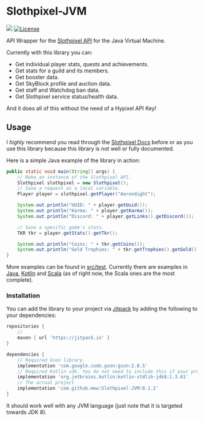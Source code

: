 # Slothpixel-JVM
[![](https://jitpack.io/v/mew/slothpixel-jvm.svg)](https://jitpack.io/#mew/slothpixel-jvm)
[![License](https://img.shields.io/badge/License-BSD%203--Clause-blue.svg)](https://opensource.org/licenses/BSD-3-Clause)  

API Wrapper for the [Slothpixel API](https://docs.slothpixel.me) for the Java Virtual Machine.

Currently with this library you can:
 * Get individual player stats, quests and achievements.
 * Get stats for a guild and its members.
 * Get booster data.
 * Get SkyBlock profile and auction data.
 * Get staff and Watchdog ban data.
 * Get Slothpixel service status/health data.  

And it does all of this without the need of a Hypixel API Key!
## Usage
I *highly* recommend you read through the [Slothpixel Docs](https://docs.slothpixel.me/) before or as you use this library because this library is not well or fully documented.  

Here is a simple Java example of the library in action:
```java
public static void main(String[] args) {
    // Make an instance of the Slothpixel API.
    Slothpixel slothpixel = new Slothpixel();
    // Save a request as a local variable.
    Player player = slothpixel.getPlayer("Aerondight");

    System.out.println("UUID: " + player.getUuid());
    System.out.println("Karma: " + player.getKarma());
    System.out.println("Discord: " + player.getLinks().getDiscord());

    // Save a specific game's stats.
    TKR tkr = player.getStats().getTkr();

    System.out.println("Coins: " + tkr.getCoins());
    System.out.println("Gold Trophies: " + tkr.getTrophies().getGold());
}
```
More examples can be found in [src/test](https://github.com/mew/Slothpixel-JVM/tree/master/src/test). 
Currently there are examples in [Java](https://github.com/mew/Slothpixel-JVM/tree/master/src/test/java/zone/nora/slothpixel/example/java), 
[Kotlin](https://github.com/mew/Slothpixel-JVM/tree/master/src/test/kotlin/zone/nora/slothpixel/example/kotlin) and 
[Scala](https://github.com/mew/Slothpixel-JVM/tree/master/src/test/scala/zone/nora/slothpixel/example/scala)
(as of right now, the Scala ones are the most complete).

### Installation
You can add the library to your project via [Jitpack](https://jitpack.io/#mew/slothpixel-jvm/) by adding the following to your dependencies:
```groovy
repositories {
    // 
	maven { url 'https://jitpack.io' }
}

dependencies {
    // Required Gson library.
    implementation 'com.google.code.gson:gson:2.8.5'
    // Required Kotlin sdk. You do not need to include this if your project is written in Kotlin.
    implementation 'org.jetbrains.kotlin:kotlin-stdlib-jdk8:1.3.61'
    // The actual project
    implementation 'com.github.mew:Slothpixel-JVM:0.1.2'
}
```
It should work well with any JVM language (just note that it is targeted towards JDK 8).